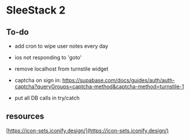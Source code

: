 # SleeStack 2

## To-do

- add cron to wipe user notes every day

- ios not responding to 'goto'
- remove localhost from turnstile widget

- captcha on sign in:
<https://supabase.com/docs/guides/auth/auth-captcha?queryGroups=captcha-method&captcha-method=turnstile-1>

- put all DB calls in try/catch 

## resources

[https://icon-sets.iconify.design/](https://icon-sets.iconify.design/)
